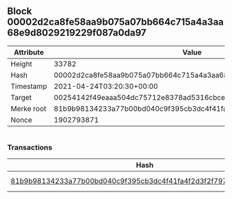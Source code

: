 ## Block 00002d2ca8fe58aa9b075a07bb664c715a4a3aa68e9d8029219229f087a0da97

Attribute | Value
--- | ---
Height | 33782
Hash | 00002d2ca8fe58aa9b075a07bb664c715a4a3aa68e9d8029219229f087a0da97
Timestamp | 2021-04-24T03:20:30+00:00
Target | 00254142f49eaaa504dc75712e8378ad5316cbcead634704b3734b6271167cc4
Merke root | 81b9b98134233a77b00bd040c9f395cb3dc4f41fa4f2d3f2f797e6a437e990c4
Nonce | 1902793871

```

```

### Transactions

Hash | Amount
--- | ---
[81b9b98134233a77b00bd040c9f395cb3dc4f41fa4f2d3f2f797e6a437e990c4](81b9b98134233a77b00bd040c9f395cb3dc4f41fa4f2d3f2f797e6a437e990c4.md) | 10.00000000 SKEPTI 

